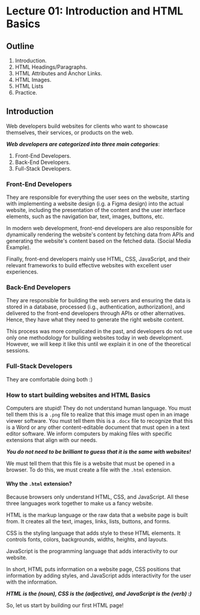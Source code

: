 <!-- DONE REVIEWING: GITHUB COMMIT -->

# Lecture 01: Introduction and HTML Basics

## Outline

1. Introduction.
2. HTML Headings/Paragraphs.
3. HTML Attributes and Anchor Links.
4. HTML Images.
5. HTML Lists
6. Practice.

## Introduction

Web developers build websites for clients who want to showcase themselves, their services, or products on the web.

**_Web developers are categorized into three main categories_**:

1. Front-End Developers.
2. Back-End Developers.
3. Full-Stack Developers.

### Front-End Developers

They are responsible for everything the user sees on the website, starting with implementing a website design (i.g. a Figma design) into the actual website, including the presentation of the content and the user interface elements, such as the navigation bar, text, images, buttons, etc.

In modern web development, front-end developers are also responsible for dynamically rendering the website's content by fetching data from APIs and generating the website's content based on the fetched data. (Social Media Example).

Finally, front-end developers mainly use HTML, CSS, JavaScript, and their relevant frameworks to build effective websites with excellent user experiences.

### Back-End Developers

They are responsible for building the web servers and ensuring the data is stored in a database, processed (i.g., authentication, authorization), and delivered to the front-end developers through APIs or other alternatives. Hence, they have what they need to generate the right website content.

This process was more complicated in the past, and developers do not use only one methodology for building websites today in web development. However, we will keep it like this until we explain it in one of the theoretical sessions.

### Full-Stack Developers

They are comfortable doing both :)

### How to start building websites and HTML Basics

Computers are stupid! They do not understand human language. You must tell them this is a `.png` file to realize that this image must open in an image viewer software. You must tell them this is a `.docx` file to recognize that this is a Word or any other content-editable document that must open in a text editor software. We inform computers by making files with specific extensions that align with our needs.

**_You do not need to be brilliant to guess that it is the same with websites!_**

We must tell them that this file is a website that must be opened in a browser. To do this, we must create a file with the `.html` extension.

#### Why the `.html` extension?

Because browsers only understand HTML, CSS, and JavaScript. All these three languages work together to make us a fancy website.

HTML is the markup language or the raw data that a website page is built from. It creates all the text, images, links, lists, buttons, and forms.

CSS is the styling language that adds style to these HTML elements. It controls fonts, colors, backgrounds, widths, heights, and layouts.

JavaScript is the programming language that adds interactivity to our website.

In short, HTML puts information on a website page, CSS positions that information by adding styles, and JavaScript adds interactivity for the user with the information.

**_HTML is the (noun), CSS is the (adjective), and JavaScript is the (verb) :)_**

So, let us start by building our first HTML page!

